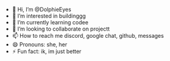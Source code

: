 - 👋 Hi, I’m @DolphieEyes
- 👀 I’m interested in buildinggg
- 🌱 I’m currently learning codee
- 💞️ I’m looking to collaborate on projectt
- 📫 How to reach me discord, google chat, github, messages
- 😄 Pronouns: she, her
- ⚡ Fun fact: ik, im just better

<!---
DolphieEyes/DolphieEyes is a ✨ special ✨ repository because its `README.md` (this file) appears on your GitHub profile.
You can click the Preview link to take a look at your changes.
--->
